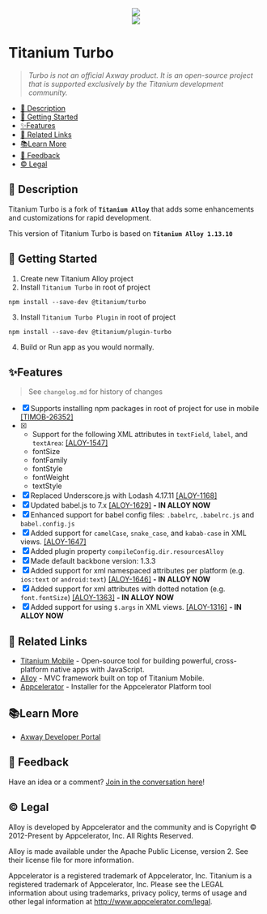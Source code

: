 <p align="center">
  <img src="https://cdn.secure-api.org/images/turbo-title_400.png" /><br>
  <a href="https://www.npmjs.com/package/@titanium/turbo">
  	<img src="https://img.shields.io/npm/v/@titanium/turbo.png" /> 
  </a>
</p>

# Titanium Turbo

<!-- ![https://www.npmjs.com/package/@titanium/turbo](https://img.shields.io/npm/v/@titanium/turbo.png) -->

> _Turbo is not an official Axway product.  It is an open-source project that is supported exclusively by the Titanium development community._



- [📝 Description](#-description)
- [🚀 Getting Started](#-getting-started)
- [✨Features](#features)
- [🔗 Related Links](#-related-links)
- [📚Learn More](#learn-more)
- [📣 Feedback](#-feedback)
- [©️ Legal](#️-legal)

## 📝 Description

Titanium Turbo is a fork of **`Titanium Alloy`** that adds some enhancements and customizations for rapid development.

This version of Titanium Turbo is based on **`Titanium Alloy 1.13.10`**

## 🚀 Getting Started

1. Create new Titanium Alloy project
2. Install `Titanium Turbo` in root of project

```
npm install --save-dev @titanium/turbo
```

3. Install `Titanium Turbo Plugin` in root of project

```
npm install --save-dev @titanium/plugin-turbo
```

4. Build or Run app as you would normally.

## ✨Features

> See `changelog.md` for history of changes

* [x] Supports installing npm packages in root of project for use in mobile  [[TIMOB-26352]](https://jira.appcelerator.org/browse/TIMOB-26352)
* [x] - Support for the following XML attributes in `textField`, `label`, and `textArea`: [[ALOY-1547]](https://jira.appcelerator.org/browse/ALOY-1547)
  - fontSize
  - fontFamily
  - fontStyle
  - fontWeight
  - textStyle
* [x] Replaced Underscore.js with Lodash 4.17.11  [[ALOY-1168]](https://jira.appcelerator.org/browse/ALOY-1168)
* [x] Updated babel.js to 7.x  [[ALOY-1629]](https://jira.appcelerator.org/browse/ALOY-1629) __- IN ALLOY NOW__
* [x] Enhanced support for babel config files:  `.babelrc`, `.babelrc.js` and `babel.config.js`
* [x] Added support for `camelCase`, `snake_case`, and `kabab-case` in XML views.  [[ALOY-1647]](https://jira.appcelerator.org/browse/ALOY-1647)
* [x] Added plugin property `compileConfig.dir.resourcesAlloy`
* [x] Made default backbone version: 1.3.3
* [x] Added support for xml namespaced attributes per platform (e.g. `ios:text` or `android:text`) [[ALOY-1646]](https://jira.appcelerator.org/browse/ALOY-1646)  __- IN ALLOY NOW__
* [x] Added support for xml attributes with dotted notation (e.g. `font.fontSize`)  [[ALOY-1363]](https://jira.appcelerator.org/browse/ALOY-1363) __- IN ALLOY NOW__
* [x] Added support for using `$.args` in XML views.  [[ALOY-1316]](https://jira.appcelerator.org/browse/ALOY-1316) __- IN ALLOY NOW__
## 🔗 Related Links

- [Titanium Mobile](https://www.npmjs.com/package/titanium) - Open-source tool for building powerful, cross-platform native apps with JavaScript.
- [Alloy](https://www.npmjs.com/package/alloy) - MVC framework built on top of Titanium Mobile.
- [Appcelerator](https://www.npmjs.com/package/appcelerator) - Installer for the Appcelerator Platform tool

## 📚Learn More

- [Axway Developer Portal](https://developer.axway.com)

## 📣 Feedback

Have an idea or a comment?  [Join in the conversation here](https://github.com/brentonhouse/titanium-turbo/issues)! 

## ©️ Legal

Alloy is developed by Appcelerator and the community and is Copyright © 2012-Present by Appcelerator, Inc. All Rights Reserved.

Alloy is made available under the Apache Public License, version 2. See their license file for more information.

Appcelerator is a registered trademark of Appcelerator, Inc. Titanium is a registered trademark of Appcelerator, Inc. Please see the LEGAL information about using trademarks, privacy policy, terms of usage and other legal information at http://www.appcelerator.com/legal.